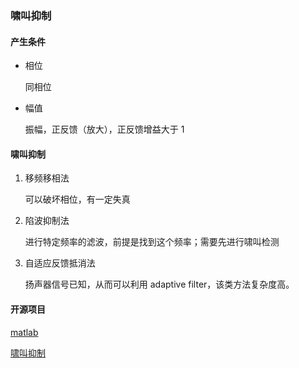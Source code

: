 ### 啸叫抑制

#### 产生条件

- 相位

  同相位

- 幅值

  振幅，正反馈（放大），正反馈增益大于 1



#### 啸叫抑制

1. 移频移相法

   可以破坏相位，有一定失真

2. 陷波抑制法

   进行特定频率的滤波，前提是找到这个频率；需要先进行啸叫检测

3. 自适应反馈抵消法

   扬声器信号已知，从而可以利用 adaptive filter，该类方法复杂度高。

#### 开源项目

[matlab](https://github.com/Mathilda11/Speech-processing)



[啸叫抑制](https://www.cnblogs.com/xingshansi/p/6862683.html)

